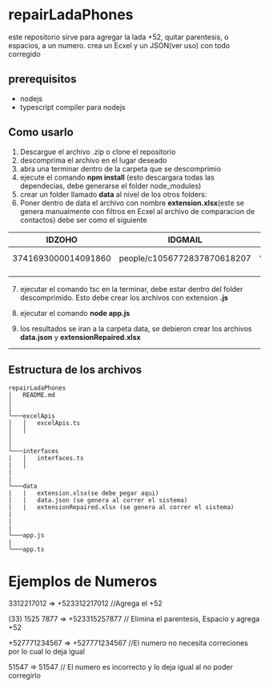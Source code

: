 # repairLadaPhones
este repositorio sirve para agregar la lada +52, quitar parentesis, o espacios,
a un numero. crea un Ecxel y un JSON(ver uso) con todo corregido


## prerequisitos

* nodejs
* typescript compiler para nodejs

## Como usarlo

1. Descargue el archivo .zip o clone el repositorio
2. descomprima el archivo en el lugar deseado
3. abra una terminar dentro de la carpeta que se descomprimio 
4. ejecute el comando **npm install** (esto descargara todas las dependecias, debe generarse el folder node_modules)
5. crear un folder llamado **data** al nivel de los otros folders:
6. Poner dentro de data el archivo con nombre **extension.xlsx**(este se genera manualmente con filtros en Ecxel al archivo de comparacion de contactos) debe ser como el siguiente

| **IDZOHO**          | **IDGMAIL**                 | **etagGmail**           | **nombreZoho**    | **celularesZoho** | **telefonosGmail** | **comparacionTelefonos** |
|---------------------|-----------------------------|-------------------------|-------------------|-------------------|--------------------|--------------------------|
| 3741693000014091860 | people/c1056772837870618207 | %EhQBAgUHCAkKCwwNEBMVFi | Amira Perez Rosas | 523312487735      | 3312487735         | TOCHECK/EXTENSION/       |
|                     |                             |                         |                   |                   |                    |                          |
|                     |                             |                         |                   |                   |                    |                          |


7. ejecutar el comando tsc en la terminar, debe estar dentro del folder descomprimido. Esto debe crear los archivos con extension **.js**

8. ejecutar el comando **node app.js**
9. los resultados se iran a la carpeta data, se debieron crear
los archivos **data.json** y **extensionRepaired.xlsx**

---

## Estructura de los archivos


```
repairLadaPhones
│   README.md
│       
│
└───excelApis
│   │   excelApis.ts
│   │  
│   
│   
└───interfaces
|   │   interfaces.ts
|   │  
|
|
└───data
|   |   extension.xlsx(se debe pegar aqui)
|   |   data.json (se genera al correr el sistema)
|   |   extensionRepaired.xlsx (se genera al correr el sistema)
|
|
|
└───app.js
|
└───app.ts
```
  
# Ejemplos de Numeros 

3312217012 => +523312217012 //Agrega el +52

(33) 1525 7877 => +523315257877 // Elimina el parentesis, Espacio y agrega +52

+527771234567 => +527771234567 //El numero no necesita correciones por lo cual lo deja igual

51547 => 51547 // El numero es incorrecto y lo deja igual al no poder corregirlo
    



